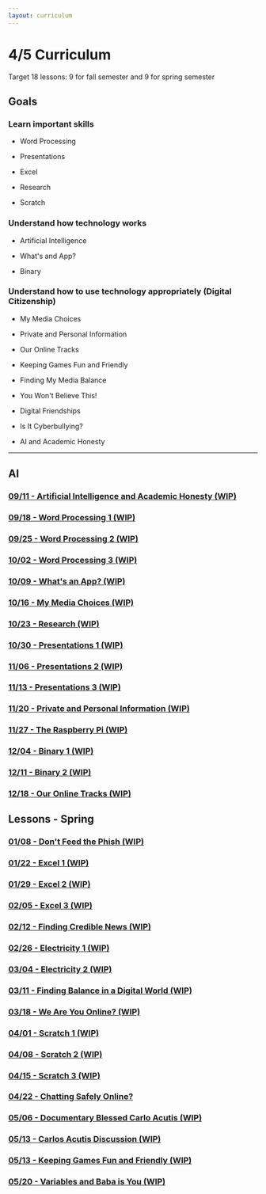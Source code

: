 ```yaml
---
layout: curriculum
---
```


# 4/5 Curriculum

Target 18 lessons: 9 for fall semester and 9 for spring semester

## Goals

### Learn important skills

* Word Processing

* Presentations

* Excel

* Research

* Scratch


### Understand how technology works

* Artificial Intelligence

* What's and App?

* Binary


### Understand how to use technology appropriately (Digital Citizenship)

* My Media Choices

* Private and Personal Information

* Our Online Tracks

* Keeping Games Fun and Friendly

* Finding My Media Balance

* You Won't Believe This!

* Digital Friendships

* Is It Cyberbullying?

* AI and Academic Honesty

---

## AI

### [09/11 - Artificial Intelligence and Academic Honesty (WIP)]()

### [09/18 - Word Processing 1 (WIP)]()

### [09/25 - Word Processing 2 (WIP)]()

### [10/02 - Word Processing 3 (WIP)]()

### [10/09 - What's an App? (WIP)]()

### [10/16 - My Media Choices (WIP)]()

### [10/23 - Research (WIP)]()

### [10/30 - Presentations 1 (WIP)]()

### [11/06 - Presentations 2 (WIP)]()

### [11/13 - Presentations 3 (WIP)]()

### [11/20 - Private and Personal Information (WIP)]()

### [11/27 - The Raspberry Pi (WIP)]()

### [12/04 - Binary 1 (WIP)]()

### [12/11 - Binary 2 (WIP)]()

### [12/18 - Our Online Tracks (WIP)]()

## Lessons - Spring

### [01/08 - Don't Feed the Phish (WIP)]()

### [01/22 - Excel 1 (WIP)]()

### [01/29 - Excel 2 (WIP)]()

### [02/05 - Excel 3 (WIP)]()

### [02/12 - Finding Credible News (WIP)]()

### [02/26 - Electricity 1 (WIP)]()

### [03/04 - Electricity 2 (WIP)]()

### [03/11 - Finding Balance in a Digital World (WIP)]()

### [03/18 - We Are You Online? (WIP)]()

### [04/01 - Scratch 1 (WIP)]()

### [04/08 - Scratch 2 (WIP)]()

### [04/15 - Scratch 3 (WIP)]()

### [04/22 - Chatting Safely Online?]()

### [05/06 - Documentary Blessed Carlo Acutis (WIP)]()

### [05/13 - Carlos Acutis Discussion (WIP)]()

### [05/13 - Keeping Games Fun and Friendly (WIP)]()

### [05/20 - Variables and Baba is You (WIP)]()
